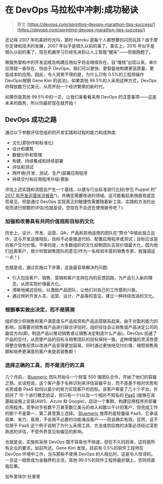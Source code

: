 # 在 DevOps 马拉松中冲刺:成功秘诀

> 原文:[https://devops.com/sprinting-devops-marathon-tips-success/](https://devops.com/sprinting-devops-marathon-tips-success/)

还记得 2007 年的美好时光吗，那时 Heroku 是每个人都想要的闪亮玩具？由于摩尔定律和技术的发展，2007 年似乎是很久以前的事了。事实上，2015 年似乎是很久以前的事了，现在机器学习已经先进到让人工智能“醒来”——但我跑题了。

微服务架构中的开发运维及构建应用似乎将会继续存在。自“堆栈”出现以来，单片应用就一直存在，但由于 DevOps，我们可以更快、更智能地构建更高质量、更低成本的应用。因此，令人哭笑不得的是，为什么只有 0.5%的工程师操作 DevOps(根据 Gene Kim 的说法)。如果其他 99.5%的人采用这种方式，DevOps 将释放数万亿美元，从而开创一个经济繁荣的新时代。

如果你是其他 99.5%中的一员，让我们来看看采用 DevOps 的注意事项——这是未来的趋势，所以你最好现在就开始！

## DevOps 成功之路

通过以下参数评估您组织的开发实践和过程的能力和成熟度:

*   文化(即协作和标准化)
*   设计和建筑
*   数据分析和管理
*   构建、持续集成和持续部署
*   评估和测试
*   跨环境(开发、测试、生产)部署应用程序
*   持续交付和应用程序升级/更新

评估上述实践和流程会产生一个基线，以便与行业标准进行比较(参见 Puppet 的" [2017 年开发运营状况报告](https://puppet.com/resources/whitepaper/state-of-devops-report)")，并确定需要改进的领域。这可能看起来很直观或显而易见，但是通过 DevOps 实现真正的敏捷性需要随着新工具、实践和方法的出现而进行频繁的评估(也就是说，您现在不会还在使用拨号吧？).

### **加强和改善具有共同价值观和目标的文化**

历史上，设计、开发、运营、QA、产品和其他适用的团队在“筒仓”中彼此独立运作，这与开发运维相反。目标不必是推送代码、配置应用程序或测试；目标应该是向客户交付价值。不幸的是，大多数组织的文化抑制团队实现价值最大化，因为他们远离客户，很少听取销售团队的意见(作为一名经验丰富的销售专家，我强调这一点！).

也就是说，通过实施以下步骤，这是最容易解决的问题:

*   引入包括客户、销售、营销和客户支持在内的反馈回路，为产品引入新的理念，从而实现价值最大化。
*   清晰地阐述目标，以激励产品团队，让他们对自己的工作感到兴奋。
*   通过倾听开发人员、运营、设计、产品等的意见，建立一种持续改进的文化。

### 根据事实做出决定，而不是猜测

组织很少将销售和客户满意度与产品投资和产品运营联系起来。由于对盈利能力的影响，当需要对销售或产品进行联合评估时，组织往往会让销售或产品决定公司的最佳方向(即，制造产品以推动销售或让销售决定制造什么产品)。DevOps 加速了产品的交付，从而使产品的目标与销售团队的目标保持一致。这种增强的灵活性使得整合销售反馈以改进产品变得更加容易，同时通过更快地交付价值、缩短销售周期和培养更满意的客户来提高销售额！

### **选择正确的工具，而不是流行的工具**

几个月前， [Bluemeric](http://www.bluemeric.com) 团队开始与一个财富 500 强团队合作，开始了他们的容器之旅。长话短说，这个客户基于名称识别来评估容器平台，而不是基于相对优势和劣势或者 PaaS 如何以最少的努力实现客户的目标。该客户审查了几十个平台，并招待了 10 个进行概念验证，但只有一个(以及一个相对不知名的 [PaaS](http://www.gopaddle.io) )能够在其基础设施上安装(AWS、Azure 和 Google)，启动一个集群，构建应用程序并部署应用程序。竞争对手有数千万甚至数亿美元的收入和数以千计的客户，但完成工作的那个不是第一、第二甚至第三选择。 [Bluemeric](http://www.bluemeric.com) 推荐的是轻量级 PaaS，它承诺简单、省力、易用，不会用不必要的功能淹没客户——而且确实有效。显然，这不仅限于 PaaS 这个例子说明了为什么采用工具、方法或供应商的决策必须经过深思熟虑的评估，不受外界意见和偏见的影响。

也就是说，实施和采用 DevOps 既不容易也不快速，但在不久的将来，这将是所有企业的要求。如前所述，Gene Kim 发现，目前有 0.5%的软件工程师在 DevOps 环境中工作，当与那些不使用 DevOps 的人相比时，这是令人惊讶的。一旦这一趋势成为金融界的主流，其他 99.5%的软件工程师最好跟上，否则将面临后果。

加布里埃尔·杜普里